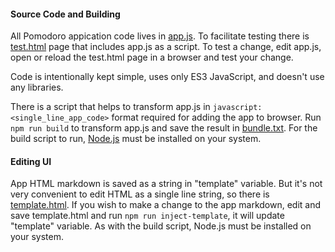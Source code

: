 #### Source Code and Building
All Pomodoro appication code lives in [app.js](../app.js). To facilitate testing there is [test.html](../test.html) page that includes app.js as a script. To test a change, edit app.js, open or reload the test.html page in a browser and test your change.

Code is intentionally kept simple, uses only ES3 JavaScript, and doesn't use any libraries.

There is a script that helps to transform app.js in `javascript:<single_line_app_code>` format required for adding the app to browser. Run  `npm run build` to transform app.js and save the result in [bundle.txt](../bundle.txt). For the build script to run, [Node.js](https://nodejs.org/) must be installed on your system.

#### Editing UI
App HTML markdown is saved as a string in "template" variable. But it's not very convenient to edit HTML as a single line string, so there is [template.html](../template.html). If you wish to make a change to the app markdown, edit and save template.html and run `npm run inject-template`, it will update "template" variable. As with the build script, Node.js must be installed on your system.